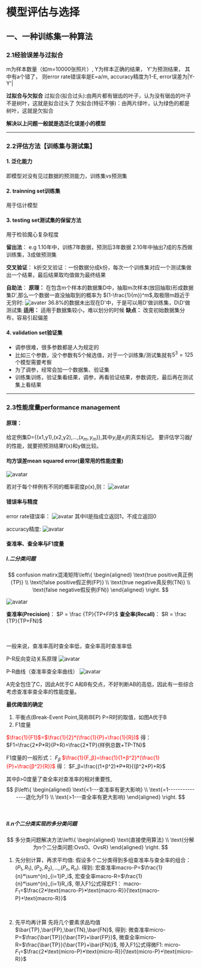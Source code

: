 # 模型评估与选择

## 一、一种训练集一种算法

### 2.1经验误差与过拟合

m为样本数量（如m=10000张照片）,
Y为样本正确的结果，
Y'为预测结果，
其中有a个错了，
则error rate错误率是E=a/m,
accuracy精度为1-E,
error误差为|Y-Y'|


**过拟合与欠拟合**
过拟合(拟合过头):由两片都有锯齿的叶子，认为没有锯齿的叶子不是树叶，这就是拟合过头了
欠拟合(特征不够)：由两片绿叶，认为绿色的都是树叶，这就是欠拟合

**解决以上问题一般就是选泛化误差小的模型**


---

### 2.2评估方法【训练集与测试集】

#### 1. 泛化能力
即模型对没有见过数据的预测能力，训练集vs预测集

#### 2. trainning set训练集

用于估计模型

#### 3. testing set测试集的保留方法

用于检验魔心复杂程度

**留出法**：
e.g 
1.10年中，训练7年数据，预测后3年数据
2.10年中抽出7成的东西做训练集，3成做预测集

**交叉验证**：
k折交叉验证：一份数据分成k份，每次一个训练集对应一个测试集做出一个结果，最后结果取均值做为最终结果



**自助法**：
**原理：** 在包含m个样本的数据集D中，抽取m次样本(放回抽取)形成数据集D',那么一个数据一直没抽取到的概率为 $(1-\frac{1}{m})^m$,取极限m趋近于无穷时:
![avater](\lim.png)
36.8%的数据未出现在D'中，于是可以用D'做训练集，D\D'做测试集
**适用：** 适用于数据集较小，难以划分的时候
**缺点：** 改变初始数据集分布，容易引起偏差

#### 4. validation set验证集
* 调参很难，很多参数都是人为规定的
* 比如三个参数，没个参数有5个候选值，对于一个训练集/测试集就有$5^3=125$个模型需要考察
* 为了调参，经常会加一个数据集、验证集
* 训练集训练，验证集看结果，调参，再看验证结果，参数调完，最后再在测试集上看结果

---

### 2.3性能度量performance management
#### 原理：
给定例集D={(x1,y1),(x2,y2),...,($x_m,y_m$)},其中$y_i$是$x_i$的真实标记。
要评估学习器*f*的性能，就要把预测结果f(x)和y做比较。

#### 均方误差mean squared error(最常用的性能度量)
![avatar](\E.png)

若对于每个样例有不同的概率密度p(x),则：
![avatar](\E2.png)


#### 错误率与精度
error rate错误率：
![avatar](\错误率.png)
其中II是指成立返回1，不成立返回0

accuracy精度:
![avatar](\精度.png)

#### 查准率、查全率与F1度量

##### Ⅰ.二分类问题

$$ confusion matirx混淆矩阵\left\{
\begin{aligned}
\text{true positive真正例(TP)} \\
\text{false positive假正例(FP)} \\
\text{true negative真反例(TN)} \\
\text{false negative假反例(FN)}
\end{aligned}
\right.
$$

![avatar](\分类结果混淆矩阵.png)


**查准率(Precision)**：
$P  =  \frac {TP}{TP+FP}$
**查全率(Recall)**：
$R  =  \frac {TP}{TP+FN}$

<br>
<br>
一般来说，查准率高时查全率低，查全率高时查准率低

P-R反向变动关系原理
![avatar](\手写数字识别.png)


P-R曲线（查准率查全率曲线）
![avatar](\P-R.png)

A完全包住了C，因此A优于C
A和B有交点，不好判断AB的高低，因此有一些综合考虑查准率查全率的性能度量。

**最优阈值的确定**
1. 平衡点(Break-Event Point,简称BEP)
P=R时的取值，如图A优于B
2. F1度量
<font color=red>
$\frac{1}{F1}$=$\frac{1}{2}*(\frac{1}{P}+\frac{1}{R})$
</font>
得：
$F1=\frac{2*P*R}{P+R}=\frac{2*TP}{样例总数+TP-TN}$

<br>

F1度量的一般形式： $F_β$
<font color=red>
$\frac{1}{F_β}=\frac{1}{1+β^2}*(\frac{1}{P}+\frac{β^2}{R})$
</font>
得：
$F_β=\frac{(1+β^2)*P*R}{(β^2*P)+R}$

其中β>0度量了查全率对查准率的相对重要性,
$$ β\left\{
\begin{aligned}
\text{<1---查准率有更大影响} \\
\text{=1---------------退化为F1} \\
\text{>1---查全率有更大影响}
\end{aligned}
\right.
$$

<br>

##### Ⅱ.n个二分类实现的多分类问题
$$ 多分类问题解决方法\left\{
\begin{aligned}
\text{直接使用算法} \\
\text{分解为n个二分类问题:OvsO、OvsR}
\end{aligned}
\right.
$$

1. 先分别计算，再求平均值:
   假设多个二分类得到多组查准率与查全率的组合：$(P_1,R_1),(P_2,R_2),..,,(P_n,R_n)$.
   得到:
   宏查准率macro-P=$\frac{1}{n}*\sum^{n}_{i=1}P_i$,
   宏查全率macro-R=$\frac{1}{n}*\sum^{n}_{i=1}R_i$,
   带入F1公式得宏F1：
   macro-$F_1$=$\frac{2*\text{macro-P}*\text{macro-R}}{\text{macro-P}+\text{macro-R}}$

<br>

2. 先平均再计算
   先将几个要素求品均值$\bar{TP},\bar{FP},\bar{TN},\bar{FN}$,
   得到:
   微查准率micro-P=$\frac{\bar{TP}}{\bar{TP}+\bar{FP}}$,
   微查全率micro-R=$\frac{\bar{TP}}{\bar{TP}+\bar{FN}}$,
   带入F1公式得微F1:
   micro-$F_1$=$\frac{2*\text{micro-P}*\text{micro-R}}{\text{micro-P}+\text{micro-R}}$